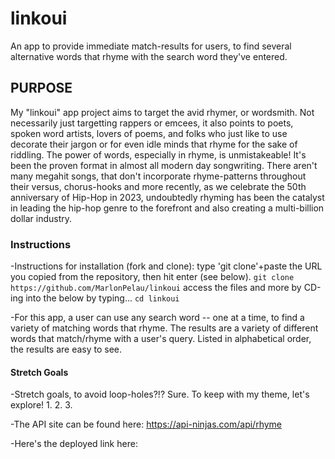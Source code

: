 # linkoui
An app to provide immediate match-results for users, to find several alternative words that rhyme with the search word they've entered.

## PURPOSE
My "linkoui" app project aims to target the avid rhymer, or wordsmith. Not necessarily just targetting rappers or emcees, it also points to poets, spoken word artists, lovers of poems, and folks who just like to use decorate their jargon or for even idle minds that rhyme for the sake of riddling. The power of words, especially in rhyme, is unmistakeable! It's been the proven format in almost all modern day songwriting. There aren't many megahit songs, that don't incorporate rhyme-patterns throughout their versus, chorus-hooks and more recently, as we celebrate the 50th anniversary of Hip-Hop in 2023, undoubtedly rhyming has been the catalyst in leading the hip-hop genre to the forefront and also creating a multi-billion dollar industry. 

### Instructions

-Instructions for installation (fork and clone): type 'git clone'+paste the URL you copied from the repository, then hit enter (see below).
```git clone https://github.com/MarlonPelau/linkoui``` 
access the files and more by CD-ing into the below by typing...
```cd linkoui```

-For this app, a user can use any search word -- one at a time, to find a variety of matching words that rhyme. The results are a variety of different words that match/rhyme with a user's query. Listed in alphabetical order, the results are easy to see.

#### Stretch Goals

-Stretch goals, to avoid loop-holes?!? Sure. To keep with my theme, let's explore!
1.
2.
3.

-The API site can be found here: https://api-ninjas.com/api/rhyme

-Here's the deployed link here: 



